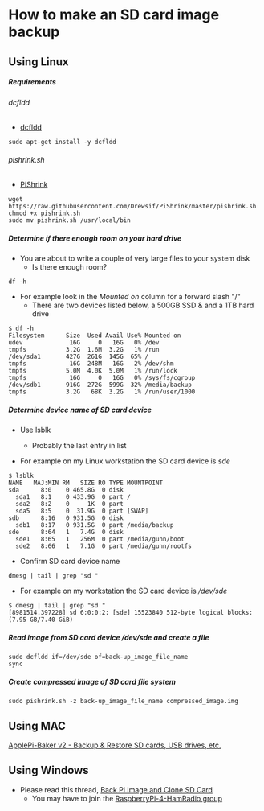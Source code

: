 # How to make an SD card image backup

## Using Linux


##### Requirements
###### dcfldd
* [dcfldd](http://dcfldd.sourceforge.net/)
```
sudo apt-get install -y dcfldd
```
###### pishrink.sh
* [PiShrink](https://github.com/Drewsif/PiShrink)

```
wget https://raw.githubusercontent.com/Drewsif/PiShrink/master/pishrink.sh
chmod +x pishrink.sh
sudo mv pishrink.sh /usr/local/bin
```

##### Determine if there enough room on your hard drive
* You are about to write a couple of very large files to your system disk
  * Is there enough room?
```
df -h
```
* For example look in the _Mounted on_ column for a forward slash "/"
  * There are two devices listed below, a 500GB SSD & and a 1TB hard drive
```
$ df -h
Filesystem      Size  Used Avail Use% Mounted on
udev             16G     0   16G   0% /dev
tmpfs           3.2G  1.6M  3.2G   1% /run
/dev/sda1       427G  261G  145G  65% /
tmpfs            16G  248M   16G   2% /dev/shm
tmpfs           5.0M  4.0K  5.0M   1% /run/lock
tmpfs            16G     0   16G   0% /sys/fs/cgroup
/dev/sdb1       916G  272G  599G  32% /media/backup
tmpfs           3.2G   68K  3.2G   1% /run/user/1000
```

##### Determine device name of SD card device
* Use lsblk
  * Probably the last entry in list

* For example on my Linux workstation the SD card device is _sde_
```
$ lsblk
NAME   MAJ:MIN RM   SIZE RO TYPE MOUNTPOINT
sda      8:0    0 465.8G  0 disk
  sda1   8:1    0 433.9G  0 part /
  sda2   8:2    0     1K  0 part
  sda5   8:5    0  31.9G  0 part [SWAP]
sdb      8:16   0 931.5G  0 disk
  sdb1   8:17   0 931.5G  0 part /media/backup
sde      8:64   1   7.4G  0 disk
  sde1   8:65   1   256M  0 part /media/gunn/boot
  sde2   8:66   1   7.1G  0 part /media/gunn/rootfs
```
* Confirm SD card device name
```
dmesg | tail | grep "sd "
```
* For example on my workstation the SD card device is _/dev/sde_
```
$ dmesg | tail | grep "sd "
[8981514.397228] sd 6:0:0:2: [sde] 15523840 512-byte logical blocks: (7.95 GB/7.40 GiB)
```

##### Read image from SD card device /dev/sde and create a file
```
sudo dcfldd if=/dev/sde of=back-up_image_file_name
sync
```
##### Create compressed image of SD card file system
```
sudo pishrink.sh -z back-up_image_file_name compressed_image.img
```


## Using MAC

[ApplePi-Baker v2 - Backup & Restore SD cards, USB drives, etc.](https://www.tweaking4all.com/hardware/raspberry-pi/applepi-baker-v2/)

## Using Windows

* Please read this thread, [Back Pi Image and Clone SD Card](https://groups.io/g/RaspberryPi-4-HamRadio/topic/back_pi_image_and_clone_sd/72610766?p=,,,20,0,0,0::recentpostdate%2Fsticky,,,20,2,0,72610766)
  * You may have to join the [RaspberryPi-4-HamRadio group](https://groups.io/g/RaspberryPi-4-HamRadio)